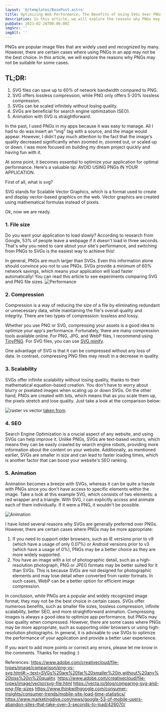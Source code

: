 ```yaml
---
layout: '@/templates/BasePost.astro'
title: Optimizing Web Performance; The Benefits of Using SVGs Over PNGs
description: In this article, we will explore the reasons why PNGs may not be suitable for some cases.
pubDate: 2023-02-26T00:00:00Z
imgSrc: ''
imgAlt: ''
---
```


PNGs are popular image files that are widely used and recognized by many. However, there are certain cases where using PNGs in an app may not be the best choice. In this article, we will explore the reasons why PNGs may not be suitable for some cases.

## TL;DR:

1. SVG files can save up to 60% of network bandwidth compared to PNG.
2. SVG offers lossless compression, while PNG only offers 5-20% lossless compression.
3. SVGs can be scaled infinitely without losing quality.
4. SVGs are beneficial for search engine optimization (SEO).
5. Animation with SVG is straightforward.

In the past, I used PNGs in my apps because it was easy to manage. All I had to do was insert an "img" tag with a source, and the image would appear. However, I didn't pay much attention to the fact that the image's quality decreased significantly when zoomed in, zoomed out, or scaled up or down. I was more focused on building my dream project quickly and having fun with it.

At some point, it becomes essential to optimize your application for optimal performance. Here's a valuable tip: AVOID USING PNGs IN YOUR APPLICATION.

First of all, what is svg?

SVG stands for Scalable Vector Graphics, which is a format used to create and display vector-based graphics on the web. Vector graphics are created using mathematical formulas instead of pixels.

Ok, now we are ready.

### 1. File size

Do you want your application to load slowly? According to research from Google, 53% of people leave a webpage if it doesn't load in three seconds. That's why you need to care about your site's performance, and switching from PNGs to SVGs is the easiest way to achieve this!

In general, PNGs are much larger than SVGs. Even this information alone should convince you not to use PNGs. SVGs provide a minimum of 60% network savings, which means your application will load faster automatically! You can read this article to see experiments comparing SVG and PNG file sizes.
![Performance](https://dev-to-uploads.s3.amazonaws.com/uploads/articles/qplgvo16gwdmc3x8datr.jpg)

### 2. Compression

Compression is a way of reducing the size of a file by eliminating redundant or unnecessary data, while maintaining the file's overall quality and integrity. There are two types of compression: lossless and lossy.

Whether you use PNG or SVG, compressing your assets is a good idea to optimize your app's performance. Fortunately, there are many compression tools available online. For PNG, JPG, and WebP files, I recommend using [TinyPNG](https://tinypng.com/). For SVG files, you can use [SVG minify](https://www.svgminify.com/).

One advantage of SVG is that it can be compressed without any loss of data. In contrast, compressing PNG files may result in a decrease in quality.

### 3. Scalability

SVGs offer infinite scalability without losing quality, thanks to their mathematical equation-based creation. You don't have to worry about blurry or pixelated images when scaling up or down SVGs. On the other hand, PNGs are created with bits, which means that as you scale them up, the pixels stretch and lose quality. Just take a look at the comparison below:

![raster vs vector](https://dev-to-uploads.s3.amazonaws.com/uploads/articles/h87ptk5d5dnw31bxlsek.png)
[taken from](https://www.perfectsearchmedia.com/blog/why-you-should-use-svg-images-your-website-and-how-itll-help-your-seo).

### 4. SEO
Search Engine Optimization is a crucial aspect of any website, and using SVGs can help improve it. Unlike PNGs, SVGs are text-based vectors, which means they can be easily crawled by search engine robots, providing more information about the content on your website. Additionally, as mentioned earlier, SVGs are smaller in size and can lead to faster loading times, which is another factor that can boost your website's SEO ranking.

### 5. Animation
Animation becomes a breeze with SVGs, whereas it can be quite a hassle with PNGs since you don't have access to specific elements within the image. Take a look at this example SVG, which consists of two elements: a red wrapper and a triangle. With SVG, I can explicitly access and animate each of them individually. If it were a PNG, it wouldn't be possible.

![Animation](https://dev-to-uploads.s3.amazonaws.com/uploads/articles/2aeufyk9wqmzkthsro7j.gif)

I have listed several reasons why SVGs are generally preferred over PNGs. However, there are certain cases where PNGs may be more appropriate: 
1. If you need to support older browsers, such as IE versions prior to v9 (which have a usage of only 0.07%) or Android versions prior to v3 (which have a usage of 0%), PNGs may be a better choice as they are more widely supported. 
2. You have an image with a lot of photographic detail, such as a high-resolution photograph, PNG or JPEG formats may be better suited for it than SVGs. This is because SVGs are not designed for photographic elements and may lose detail when converted from raster formats. In such cases, WebP can be a better option for efficient image compression.

In conclusion, while PNGs are a popular and widely recognized image format, they may not be the best choice in certain cases. SVGs offer numerous benefits, such as smaller file sizes, lossless compression, infinite scalability, better SEO, and more straightforward animation. Compressing images is always a good idea to optimize app performance, but PNGs may lose quality when compressed. However, there are some cases where PNGs may be more appropriate, such as supporting older browsers or using high-resolution photographs. In general, it is advisable to use SVGs to optimize the performance of your application and provide a better user experience.

If you want to add more points or correct any errors, please let me know in the comments. Thanks for reading :)


References: 
https://www.adobe.com/creativecloud/file-types/image/comparison/png-vs-svg.html#:~:text=SVGs%20are%20far%20smaller%20in,without%20any%20loss%20in%20quality.
https://www.adobe.com/creativecloud/file-types/image/vector/svg-file.html
https://vecta.io/blog/comparing-svg-and-png-file-sizes
https://www.thinkwithgoogle.com/consumer-insights/consumer-trends/mobile-site-load-time-statistics/
https://www.marketingdive.com/news/google-53-of-mobile-users-abandon-sites-that-take-over-3-seconds-to-load/426070/



